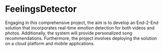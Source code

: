 # FeelingsDetector
Engaging in this comprehensive project, the aim is to develop an End-2-End solution that incorporates real-time emotion detection for both videos and photos. Additionally, the system will provide personalized song recommendations. Furthermore, the project involves deploying the solution on a cloud platform and mobile applications.